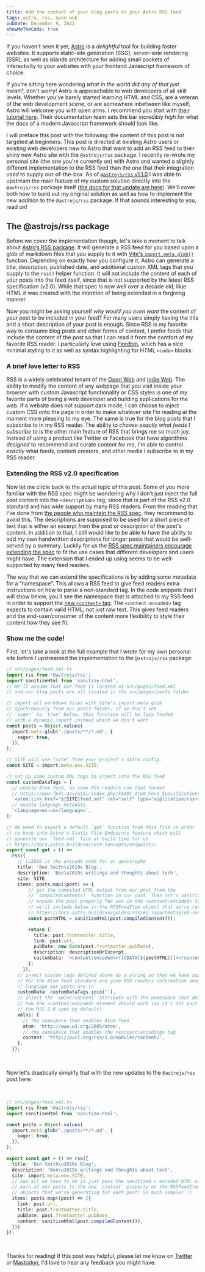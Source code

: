 ```yaml
---
title: Add the content of your blog posts to your Astro RSS feed
tags: astro, rss, open-web
pubDate: December 9, 2022
showMeTheCode: true
---
```

If you haven't seen it yet, [Astro](https://astro.build) is a *delightful* tool for building faster websites. It supports static-site generation (SSG), server-side rendering (SSR), as well as islands architecture for adding small pockets of interactivity to your websites with your frontend Javascript framework of choice.

If you're sitting here wondering *what in the world did any of that just mean?*, don't worry! Astro is approachable to web developers of all skill levels. Whether you've barely started learning HTML and CSS, are a veteran of the web development scene, or are somewhere inbetween like myself, Astro will welcome you with open arms. I recommend you start with [their tutorial here](https://docs.astro.build/en/tutorial/0-introduction/). Their documentation team sets the bar *incredibly high* for what the docs of a modern Javascript framework should look like.

I will preface this post with the following: the content of this post is *not* targeted at beginners. This post is directed at existing Astro users or existing web developers new to Astro that want to add an RSS feed to their shiny new Astro site with the `@astrojs/rss` package. I recently re-wrote my personal site (the one you're currently on) with Astro and wanted a slightly different implementation to the RSS feed than the one that their integration *used* to supply out-of-the-box. As of [`@astrojs/rss` v1.1.0](https://github.com/withastro/astro/releases/tag/%40astrojs%2Frss%401.1.0) I was able to upstream the main feature of my custom solution directly into the `@astrojs/rss` package itself ([the docs for that update are here](https://docs.astro.build/en/guides/rss/#including-full-post-content)). We'll cover both how to build out my original solution as well as how to implement the new addition to the `@astrojs/rss` package. If that sounds interesting to you, read on!

## The @astrojs/rss package

Before we cover the implementation though, let's take a moment to talk about [Astro‘s RSS package](https://docs.astro.build/en/guides/rss). It will generate a RSS feed for you based upon a glob of markdown files that you supply to it with [Vite's `import.meta.glob()`](https://docs.astro.build/en/guides/rss/#generating-items) function. Depending on exactly how you configure it, Astro can generate a title, description, published date, and additional custom XML tags that you supply to the `rss()` helper function. It will not include the content of each of your posts into the feed itself, since that is not supported by the latest RSS specification (v2.0). While that spec is now well over a decade old, likje HTML it was created with the intention of being extended in a forgiving manner.

Now you might be asking yourself *why would you even want* the content of your post to be included in your feed? For many users simply having the title and a short description of your post is enough. Since RSS is my favorite way to consume blog posts and other forms of content, I prefer feeds that include the content of the post so that I can read it from the comfort of my favorite RSS reader. I particularly love using [Feedbin](https://feedbin.com), which has a nice minimal styling to it as well as syntax highlighting for HTML `<code>` blocks.

### A brief love letter to RSS

RSS is a widely celebrated tenant of the [Open Web](https://www.w3.org/wiki/Open_Web_Platform) and [Indie Web](https://indieweb.org/). The ability to modify the content of any webpage that you visit inside your browser with custom Javascript functionality or CSS styles is one of my favorite parts of being a web developer and building applications for the web. If a website does not support dark mode, I can choose to inject custom CSS onto the page in order to make whatever site I’m reading at the moment more pleasing to my eye. The same is true for the blog posts that I subscribe to in my RSS reader. The ability to *choose exactly what feeds I subscribe to* is the other main feature of RSS that brings me so much joy. Instead of using a product like Twitter or Facebook that have algorithms *designed* to recommend and curate content for me, I'm able to control *exactly* what feeds, content creators, and other media I subscribe to in my RSS reader.

### Extending the RSS v2.0 specification

Now let me circle back to the actual topic of this post. Some of you more familiar with the RSS spec might be wondering why I don’t just inject the full post content into the `<description>` tag, since that is part of the RSS v2.0 standard and has wide support by many RSS readers. From the reading that I’ve done from [the people who maintain the RSS spec](https://www.rssboard.org/rss-specification#hrelementsOfLtitemgt), they recommend to avoid this. The descriptions are supposed to be used for a short piece of text that is either an excerpt from the post or description of the post's content. In addition to that, I still would like to be able to have the ability to add my own handwritten descriptions for longer posts that would be well-served by a summary. Luckily for us the [RSS spec maintainers encourage extending the spec](https://www.rssboard.org/rss-specification#extendingRss) to fit the use cases that different developers and users might have. The extension that I ended up using seems to be well-supported by many feed readers.

The way that we can extend the specifications is by adding some metadata for a “namespace”. This allows a RSS feed to give feed readers extra instructions on how to parse a non-standard tag. In the code snippets that I will show below, you’ll see the namespace that is attached to my RSS feed in order to support the [new `<content>` tag](https://www.rssboard.org/rss-profile#namespace-elements-content). The `<content:encoded>` tag expects to contain valid HTML, not just raw text. This gives feed readers and the end-user/consumer of the content more flexibility to style their content how they see fit.

### Show me the code!

First, let's take a look at the full example that I wrote for my own personal site before I
upstreamed the implementation to the `@astrojs/rss` package:

```typescript
// src/pages/feed.xml.ts
import rss from '@astrojs/rss';
import sanitizeHtml from 'sanitize-html';
// We'll assume that our feed is located at src/pages/feed.xml
// and our blog posts are all located in the src/pages/posts folder

// import all markdown files with Vite's import.meta.glob
// synchronously from our posts folder. If we don't set
// `eager` to `true` below, this function will be lazy-loaded
// with a dynamic import instead which we don't want
const posts = Object.values(
  import.meta.glob('./posts/**/*.md', {
    eager: true, 
  }),
);

// SITE will use "site" from your project's astro.config.
const SITE = import.meta.env.SITE;

// set up some custom XML tags to inject into the RSS feed
const customDataTags = [
  // enable Atom feed, as some RSS readers use that format
  // https://www.fpds.gov/wiki/index.php/FAADC_Atom_Feed_Specifications_V_1.0
  `<atom:link href="${SITE}feed.xml" rel="self" type="application/rss+xml" />`,
  // enable language metadata
  `<language>en-us</language>`,
];

// We need to export a default `get` function from this file in order
// to hook into Astro's Static File Endpoints feature which will
// generate our `feed.xml` file at build time for us
// https://docs.astro.build/en/core-concepts/endpoints/
export const get = () =>
  rss({
    // \u2019 is the unicode code for an apostrophe
    title: 'Ben Smith\u2019s Blog',
    description: 'Ben\u2019s writings and thoughts about tech',
    site: SITE,
    items: posts.map((post) => {
        // get the compiled HTML output from our post from the
        // `compiledContent()` function in our post. Then let's sanitize and
        // encode the post properly for use in the <content:encoded> tag
        // we'll include below in the RSSFeedItem object that we're returning
        // https://docs.astro.build/en/guides/rss/#1-importmetaglob-result
        const postHTML = sanitizeHtml(post.compiledContent());

        return {
          title: post.frontmatter.title,
          link: post.url,
          pubDate: new Date(post.frontmatter.pubDate),
          description: descriptionOrExcerpt,
          customData: `<content:encoded><![CDATA[${postHTML}]]></content:encoded>`,
        };
      }),
    // inject custom tags defined above as a string so that we have support
    // for the Atom feed standard and give RSS readers information about what
    // language our posts are in
    customData: customDataTags.join(''),
    // inject the `xmlns:content` attribute with the namespace that defines
    // how the <content:encoded> element should work (as it's not part of
    // the RSS 2.0 spec by default)
    xmlns: {
      // the namespace that enables Atom feed
      atom: 'http://www.w3.org/2005/Atom',
      // the namespace that enables the <content:encoding> tag
      content: 'http://purl.org/rss/1.0/modules/content/',
    },
  });
```

<br />

Now let's drastically simplify that with the new updates to the `@astrojs/rss` post here:

<br />

```typescript
// src/pages/feed.xml.ts
import rss from '@astrojs/rss';
import sanitizeHtml from 'sanitize-html';

const posts = Object.values(
  import.meta.glob('./posts/**/*.md', {
    eager: true, 
  }),
);

export const get = () => rss({
  title: 'Ben Smith\u2019s Blog',
  description: 'Ben\u2019s writings and thoughts about tech',
  site: import.meta.env.SITE,
  // now all we have to do is just pass the sanitized + encoded HTML of
  // each of our posts to the new `content` property on the RSSFeedItem
  // objects that we're generating for each post! So much simpler :)
  items: posts.map((post) => ({
    link: post.url,
    title: post.frontmatter.title,
    pubDate: post.frontmatter.pubDate,
    content: sanitizeHtml(post.compiledContent()),
  }))
});
```

<br />

Thanks for reading! If this post was helpful, please let me know on [Twitter](https://twitter.com/smithbm2316) or [Mastodon](https://fosstodon.org/@smithbm2316), I'd love to hear any feedback you might have.
